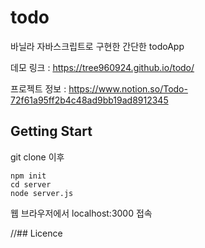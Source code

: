 # todo
바닐라 자바스크립트로 구현한 간단한 todoApp

데모 링크 : <https://tree960924.github.io/todo/>

프로젝트 정보 : <https://www.notion.so/Todo-72f61a95ff2b4c48ad9bb19ad8912345>


## Getting Start
git clone 이후

    npm init
    cd server
    node server.js

웹 브라우저에서 localhost:3000 접속

//## Licence